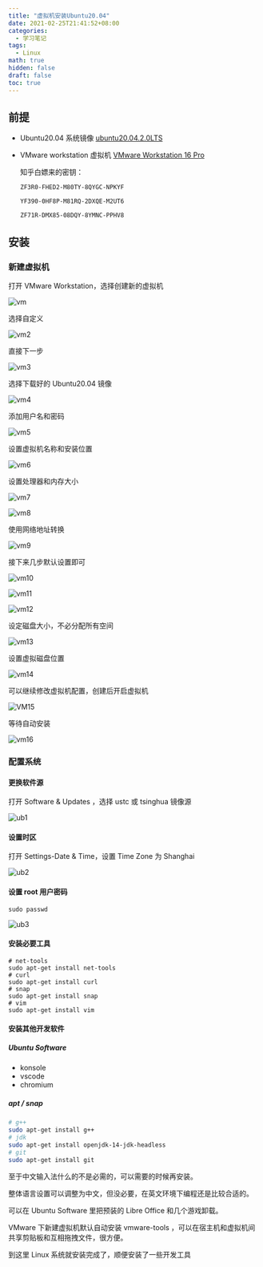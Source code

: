 ```yaml
---
title: "虚拟机安装Ubuntu20.04"
date: 2021-02-25T21:41:52+08:00
categories:
  - 学习笔记
tags:
  - Linux
math: true
hidden: false
draft: false
toc: true
---
```


## 前提

- Ubuntu20.04 系统镜像 [ubuntu20.04.2.0LTS](https://ubuntu.com/download/desktop)

- VMware workstation 虚拟机 [VMware Workstation 16 Pro](https://www.vmware.com/products/workstation-pro/workstation-pro-evaluation.html)

  知乎白嫖来的密钥：

  ```ZF3R0-FHED2-M80TY-8QYGC-NPKYF```

  ```YF390-0HF8P-M81RQ-2DXQE-M2UT6```

  ```ZF71R-DMX85-08DQY-8YMNC-PPHV8```

## 安装

### 新建虚拟机

打开 VMware Workstation，选择创建新的虚拟机

![vm](https://image-1305118058.cos.ap-nanjing.myqcloud.com/image/20210226125831.jpg)

选择自定义

![vm2](https://image-1305118058.cos.ap-nanjing.myqcloud.com/image/20210226125843.jpg)

直接下一步

![vm3](https://image-1305118058.cos.ap-nanjing.myqcloud.com/image/20210226125855.jpg)

选择下载好的 Ubuntu20.04 镜像

![vm4](https://image-1305118058.cos.ap-nanjing.myqcloud.com/image/20210226125904.jpg)

添加用户名和密码

![vm5](https://image-1305118058.cos.ap-nanjing.myqcloud.com/image/20210226125914.jpg)

设置虚拟机名称和安装位置

![vm6](https://image-1305118058.cos.ap-nanjing.myqcloud.com/image/20210226125928.jpg)

设置处理器和内存大小

![vm7](https://image-1305118058.cos.ap-nanjing.myqcloud.com/image/20210226125935.jpg)

![vm8](https://image-1305118058.cos.ap-nanjing.myqcloud.com/image/20210226125943.jpg)

使用网络地址转换

![vm9](https://image-1305118058.cos.ap-nanjing.myqcloud.com/image/20210226130022.jpg)

接下来几步默认设置即可

![vm10](https://image-1305118058.cos.ap-nanjing.myqcloud.com/image/20210226130039.jpg)

![vm11](https://image-1305118058.cos.ap-nanjing.myqcloud.com/image/20210226130039.jpg)

![vm12](https://image-1305118058.cos.ap-nanjing.myqcloud.com/image/20210226130049.jpg)

设定磁盘大小，不必分配所有空间

![vm13](https://image-1305118058.cos.ap-nanjing.myqcloud.com/image/20210226130056.jpg)

设置虚拟磁盘位置

![vm14](https://image-1305118058.cos.ap-nanjing.myqcloud.com/image/20210226130102.jpg)

可以继续修改虚拟机配置，创建后开启虚拟机

![VM15](https://image-1305118058.cos.ap-nanjing.myqcloud.com/image/20210226130110.jpg)

等待自动安装

![vm16](https://image-1305118058.cos.ap-nanjing.myqcloud.com/image/20210226130117.jpg)

### 配置系统

#### 更换软件源

打开 Software & Updates ，选择 ustc 或 tsinghua 镜像源

![ub1](https://image-1305118058.cos.ap-nanjing.myqcloud.com/image/20210226130146.jpg)

#### 设置时区

打开 Settings-Date & Time，设置 Time Zone 为 Shanghai

![ub2](https://image-1305118058.cos.ap-nanjing.myqcloud.com/image/20210226130154.jpg)

#### 设置 root 用户密码

```shell
sudo passwd
```

![ub3](https://image-1305118058.cos.ap-nanjing.myqcloud.com/image/20210226130200.jpg)

#### 安装必要工具

```shell
# net-tools
sudo apt-get install net-tools
# curl
sudo apt-get install curl
# snap
sudo apt-get install snap
# vim
sudo apt-get install vim
```

#### 安装其他开发软件

##### Ubuntu Software

- konsole
- vscode
- chromium

##### apt / snap

```bash
# g++
sudo apt-get install g++
# jdk
sudo apt-get install openjdk-14-jdk-headless
# git
sudo apt-get install git
```

至于中文输入法什么的不是必需的，可以需要的时候再安装。

整体语言设置可以调整为中文，但没必要，在英文环境下编程还是比较合适的。

可以在 Ubuntu Software 里把预装的 Libre Office 和几个游戏卸载。

VMware 下新建虚拟机默认自动安装 vmware-tools ，可以在宿主机和虚拟机间共享剪贴板和互相拖拽文件，很方便。

到这里 Linux 系统就安装完成了，顺便安装了一些开发工具

